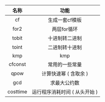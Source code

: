 |      名称      |             功能              |
| :------------: | :---------------------------: |
|    cf    |        生成一套cf模板         |
|  for2  |          两层for循环          |
| tobit |        十进制转二进制         |
| toint |        二进制转十进制         |
|  kmp   |              kmp              |
|    cfconst     |        常用的一些常量         |
|      qpow      |     计算快速幂 ( 含取余 )     |
|      gcd       |         求最大公约数          |
|    costtime    | 运行程序消耗时间 ( 从头开始 ) |

